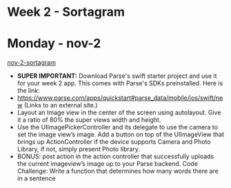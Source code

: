 Week 2 - Sortagram
==================
# Monday - nov-2
[nov-2-sortagram](nov-2-sortagram/)

* **SUPER IMPORTANT:** Download Parse's swift starter project and use it for your week 2 app. This comes with Parse's SDKs preinstalled. Here is the link:
* https://www.parse.com/apps/quickstart#parse_data/mobile/ios/swift/new (Links to an external site.)
* Layout an Image view in the center of the screen using autolayout. Give it a ratio of 80% the super views width and height.
* Use the UIImagePickerController and its delegate to use the camera to set the image view’s image. Add a button on top of the UIImageView that brings up ActionController if the device supports Camera and Photo Library, if not, simply present Photo library.
* BONUS: post action in the action controller that successfully uploads the current imageview’s image up to your Parse backend.
Code Challenge: Write a function that determines how many words there are in a sentence
